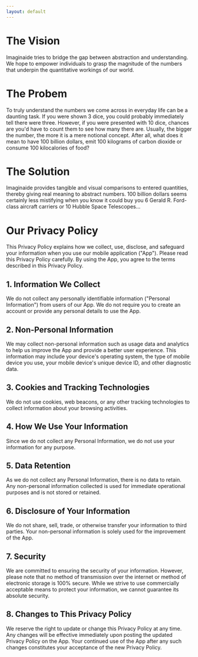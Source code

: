 ```yaml
---
layout: default
---
```


# The Vision
Imaginaide tries to bridge the gap between abstraction and understanding. We hope to empower individuals to grasp the magnitude of the numbers that underpin the quantitative workings of our world.

# The Probem
To truly understand the numbers we come across in everyday life can be a daunting task. If you were shown 3 dice, you could probably immediately tell there were three. However, if you were presented with 10 dice, chances are you'd have to count them to see how many there are. Usually, the bigger the number, the more it is a mere notional concept. After all, what does it mean to have 100 billion dollars, emit 100 kilograms of carbon dioxide or consume 100 kilocalories of food?

# The Solution
Imaginaide provides tangible and visual comparisons to entered quantities, thereby giving real meaning to abstract numbers. 100 billion dollars seems certainly less mistifying when you know it could buy you 6 Gerald R. Ford-class aircraft carriers or 10 Hubble Space Telescopes...

# Our Privacy Policy
This Privacy Policy explains how we collect, use, disclose, and safeguard your information when you use our mobile application ("App"). Please read this Privacy Policy carefully. By using the App, you agree to the terms described in this Privacy Policy.

## 1. Information We Collect
We do not collect any personally identifiable information ("Personal Information") from users of our App. We do not require you to create an account or provide any personal details to use the App.

## 2. Non-Personal Information
We may collect non-personal information such as usage data and analytics to help us improve the App and provide a better user experience. This information may include your device's operating system, the type of mobile device you use, your mobile device's unique device ID, and other diagnostic data.

## 3. Cookies and Tracking Technologies
We do not use cookies, web beacons, or any other tracking technologies to collect information about your browsing activities.

## 4. How We Use Your Information
Since we do not collect any Personal Information, we do not use your information for any purpose.

## 5. Data Retention
As we do not collect any Personal Information, there is no data to retain. Any non-personal information collected is used for immediate operational purposes and is not stored or retained.

## 6. Disclosure of Your Information
We do not share, sell, trade, or otherwise transfer your information to third parties. Your non-personal information is solely used for the improvement of the App.

## 7. Security
We are committed to ensuring the security of your information. However, please note that no method of transmission over the internet or method of electronic storage is 100% secure. While we strive to use commercially acceptable means to protect your information, we cannot guarantee its absolute security.

## 8. Changes to This Privacy Policy
We reserve the right to update or change this Privacy Policy at any time. Any changes will be effective immediately upon posting the updated Privacy Policy on the App. Your continued use of the App after any such changes constitutes your acceptance of the new Privacy Policy.
